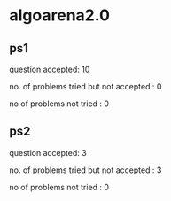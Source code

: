 

# algoarena2.0

## ps1
question accepted: 10 

no. of problems tried but not accepted : 0

no of problems not tried : 0

## ps2
question accepted: 3

no. of problems tried but not accepted : 3

no of problems not tried : 0






